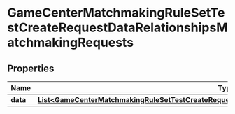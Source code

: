 

# GameCenterMatchmakingRuleSetTestCreateRequestDataRelationshipsMatchmakingRequests


## Properties

| Name | Type | Description | Notes |
|------------ | ------------- | ------------- | -------------|
|**data** | [**List&lt;GameCenterMatchmakingRuleSetTestCreateRequestDataRelationshipsMatchmakingRequestsDataInner&gt;**](GameCenterMatchmakingRuleSetTestCreateRequestDataRelationshipsMatchmakingRequestsDataInner.md) |  |  |



